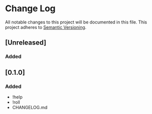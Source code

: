 # Change Log
All notable changes to this project will be documented in this file.
This project adheres to [Semantic Versioning](http://semver.org/).

## [Unreleased]
### Added


## [0.1.0]
### Added
- !help
- !roll
- CHANGELOG.md
